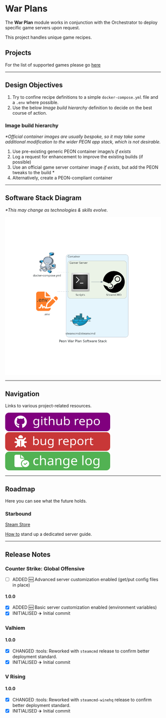 # War Plans

The **War Plan** module works in conjunction with the Orchestrator to deploy specific game servers upon request.

This project handles unique game recipes.

## Projects

For the list of supported games please go [here](../games.md)

---

## Design Objectives

1. Try to confine recipe definitions to a simple `docker-compose.yml` file and a `.env` where possible.
2. Use the below *Image build hierarchy* definition to decide on the best course of action.

### Image build hierarchy

*\*Official container images are usually bespoke, so it may take some additional modification to the wider PEON app stack, which is not desirable.*

1. Use pre-existing generic PEON container image/s *if exists*
2. Log a request for enhancement to improve the existing builds (if possible)
3. Use an official game server container image *if exists*, but add the PEON tweaks to the build \*
4. Alternatively, create a PEON-compliant container

---

## Software Stack Diagram

*\*This may change as technologies & skills evolve.*

![Software Stack](../images/diagrams/diagram_warplans.png)

---

## Navigation

Links to various project-related resources.

[![github](../../images/buttons/button_github.svg)](https://github.com/the-peon-project/peon-warplans)
[![github](../../images/buttons/button_bug.svg)](https://github.com/the-peon-project/peon-warplans/issues/new/choose)
[![github](../../images/buttons/button_changelog.svg)](../development/release_notes/02_warplans.md)

---

## Roadmap

Here you can see what the future holds.

### Starbound

[Steam Store](https://store.steampowered.com/app/211820/Starbound/)

[How to](https://starbounder.org/Guide:Setting_Up_Multiplayer) stand up a dedicated server guide.

---

## Release Notes

### Counter Strike:  Global Offensive

- [ ] ADDED :new: Advanced server customization enabled (get/put config files in place)

#### 1.0.0

- [x] ADDED :new: Basic server customization enabled (environment variables)
- [x] INITIALISED :airplane: Initial commit

### Valhiem

#### 1.0.0

- [x] CHANGED :tools: Reworked with `steamcmd` release to confirm better deployment standard.
- [x] INITIALISED :airplane: Initial commit

### V Rising

#### 1.0.0

- [x] CHANGED :tools: Reworked with `steamcmd-winehq` release to confirm better deployment standard.
- [x] INITIALISED :airplane: Initial commit
